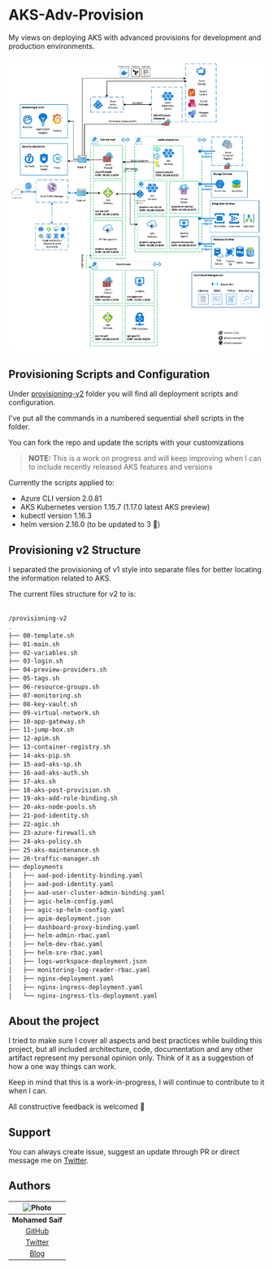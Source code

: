 # AKS-Adv-Provision

My views on deploying AKS with advanced provisions for development and production environments. 

![aks-architecture](res/aks-architecture.png)

## Provisioning Scripts and Configuration

Under [provisioning-v2](/provisioning-v2) folder you will find all deployment scripts and configuration. 

I've put all the commands in a numbered sequential shell scripts in the folder.

You can fork the repo and update the scripts with your customizations

> **NOTE:** This is a work on progress and will keep improving when I can to include recently released AKS features and versions

Currently the scripts applied to:
- Azure CLI version 2.0.81
- AKS Kubernetes version 1.15.7 (1.17.0 latest AKS preview)
- kubectl version 1.16.3
- helm version 2.16.0 (to be updated to 3 🤞)

## Provisioning v2 Structure

I separated the provisioning of v1 style into separate files for better locating the information related to AKS.

The current files structure for v2 to is:

```bash

/provisioning-v2
.
├── 00-template.sh
├── 01-main.sh
├── 02-variables.sh
├── 03-login.sh
├── 04-preview-providers.sh
├── 05-tags.sh
├── 06-resource-groups.sh
├── 07-monitoring.sh
├── 08-key-vault.sh
├── 09-virtual-network.sh
├── 10-app-gateway.sh
├── 11-jump-box.sh
├── 12-apim.sh
├── 13-container-registry.sh
├── 14-aks-pip.sh
├── 15-aad-aks-sp.sh
├── 16-aad-aks-auth.sh
├── 17-aks.sh
├── 18-aks-post-provision.sh
├── 19-aks-add-role-binding.sh
├── 20-aks-node-pools.sh
├── 21-pod-identity.sh
├── 22-agic.sh
├── 23-azure-firewall.sh
├── 24-aks-policy.sh
├── 25-aks-maintenance.sh
├── 26-traffic-manager.sh
├── deployments
│   ├── aad-pod-identity-binding.yaml
│   ├── aad-pod-identity.yaml
│   ├── aad-user-cluster-admin-binding.yaml
│   ├── agic-helm-config.yaml
│   ├── agic-sp-helm-config.yaml
│   ├── apim-deployment.json
│   ├── dashboard-proxy-binding.yaml
│   ├── helm-admin-rbac.yaml
│   ├── helm-dev-rbac.yaml
│   ├── helm-sre-rbac.yaml
│   ├── logs-workspace-deployment.json
│   ├── monitoring-log-reader-rbac.yaml
│   ├── nginx-deployment.yaml
│   ├── nginx-ingress-deployment.yaml
│   └── nginx-ingress-tls-deployment.yaml

```

## About the project

I tried to make sure I cover all aspects and best practices while building this project, but all included architecture, code, documentation and any other artifact represent my personal opinion only. Think of it as a suggestion of how a one way things can work.

Keep in mind that this is a work-in-progress, I will continue to contribute to it when I can.

All constructive feedback is welcomed 🙏

## Support

You can always create issue, suggest an update through PR or direct message me on [Twitter](https://twitter.com/mohamedsaif101).

## Authors

|      ![Photo](res/mohamed-saif.jpg)            |
|:----------------------------------------------:|
|                 **Mohamed Saif**               |
|     [GitHub](https://github.com/mohamedsaif)   |
|  [Twitter](https://twitter.com/mohamedsaif101) |
|         [Blog](http://blog.mohamedsaif.com)    |